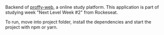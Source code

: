 Backend of [proffy-web](https://github.com/ymotse/proffy-web), a online study platform.
This application is part of studying week "Next Level Week #2" from Rockeseat.

To run, move into project folder, install the dependencies and start the project with npm or yarn. 
